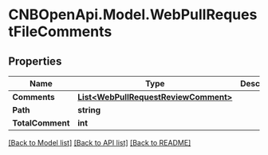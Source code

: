 # CNBOpenApi.Model.WebPullRequestFileComments

## Properties

Name | Type | Description | Notes
------------ | ------------- | ------------- | -------------
**Comments** | [**List&lt;WebPullRequestReviewComment&gt;**](WebPullRequestReviewComment.md) |  | [optional] 
**Path** | **string** |  | [optional] 
**TotalComment** | **int** |  | [optional] 

[[Back to Model list]](../../README.md#documentation-for-models) [[Back to API list]](../../README.md#documentation-for-api-endpoints) [[Back to README]](../../README.md)

